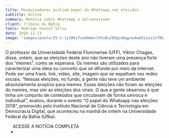 ```yaml
---
title: Pesquisadores avaliam papel do Whatsapp nas eleições
subtitle: Online
summary: Matéria sobre WhatsApp e bolsonarismo
client: Tribuna da Bahia
tools: Rodrigo Daniel Silva
date: 2018-11-13
image: 'images/posts/25-1-1y306sfnedmmenlhhu9u289gzdmgpvw4wb6ixzx1xf8k.png'
---
```


O professor da Universidade Federal Fluminense (UFF), Viktor Chagas, disse, ontem, que as eleições deste ano não tiveram uma presença forte dos “memes”, como se esperava. Os memes são utilizados para caracterizar uma ideia ou conceito que se difunde por meio da internet. Pode ser uma frase, link, vídeo, site, imagem que se espalham nas redes sociais. “Nessas eleições, no fundo, a gente não teve um ambiente absolutamente propício para memes. Essas eleições não foram as eleições do memes, mas sim as eleições dos virais. O que a gente observou é que tinha um conjunto de conteúdos que circulavam de forma unívoca e individual”, avaliou, durante o evento “O papel do Whatsapp nas eleições 2018”, promovido pelo Instituto Nacional de Ciência e Tecnologia em Democracia Digital, que aconteceu na manhã de ontem na Universidade Federal da Bahia (Ufba).

<div class="post__share"><ul class="share__list list-reset">ACESSE A NOTÍCIA COMPLETA<li class="share__item" style="margin-left: 10px"><a class="share__link share__facebook" style="background: #fa5657" href="https://www.trbn.com.br/materia/I12530/pesquisadores-avaliam-papel-do-whatsapp-nas-eleicoes" 
onclick=window.open(this.href, 'pop-up', 'left=20,top=20,width=500,height=500,toolbar=1,resizable=0'); return false;" title="Link" rel="nofollow"><i class="fa-solid fa-link"></i></a></li></ul></div>
<!-- <div class="gallery-box"><div class="gallery"><img src="/clipping/images/example-1.jpg" loading="lazy" alt="Project"><img src="/clipping/images/example-2.jpg" loading="lazy" alt="Project"></div><em>Gallery / <a href="https://www.freepik.com/" target="_blank">Freepic</a></em></div> -->